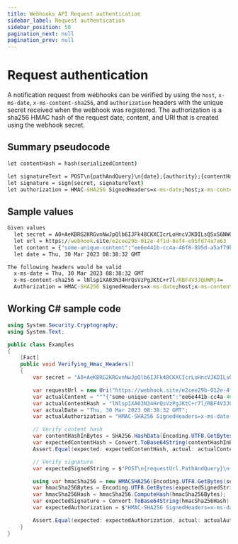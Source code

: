 ```yaml
---
title: Webhooks API Request authentication
sidebar_label: Request authentication
sidebar_position: 50
pagination_next: null
pagination_prev: null
---
```


# Request authentication

A notification request from webhooks can be verified by using the `host`, `x-ms-date`, `x-ms-content-sha256`, and `authorization` headers with the
unique secret received when the webhook was registered. The authorization is a
sha256 HMAC hash of the request date, content, and URI that is created using the
webhook secret.

## Summary pseudocode

```cmd
let contentHash = hash(serializedContent)

let signatureText = POST\n{pathAndQuery}\n{date};{authority};{contentHash}
let signature = sign(secret, signatureText)
let authorization = HMAC-SHA256 SignedHeaders=x-ms-date;host;x-ms-content-sha256&Signature={signature}
```

## Sample values

```cmd
Given values
  let secret = A0+AeKBRG2KRGvnNwJpQlb6IJFk48CKXCIcrLoHncVJKDILsQSxS6NWCccwWm6r6FhGKhiHTBsG2wo/xU6FY/A==
  let url = https://webhook.site/e2cee29b-012e-4f1d-8ef4-e95fd74a7a63
  let content = {"some-unique-content":"ee6e441b-cc4a-46f8-895d-a5af79bcc233/hello-world"}
  let date = Thu, 30 Mar 2023 08:38:32 GMT

The following headers would be valid
  x-ms-date = Thu, 30 Mar 2023 08:38:32 GMT
  x-ms-content-sha256 = lNlsp1XA03N34HrQsVzPgJKtC+r7l/RBF4V3JQUWMj4=
  Authorization = HMAC-SHA256 SignedHeaders=x-ms-date;host;x-ms-content-sha256&Signature=agAiSyogQbDHpeucoNwYz+yAr5nJ+v+zasdkSbqzv+U=
```

## Working C# sample code

```csharp
using System.Security.Cryptography;
using System.Text;

public class Examples
{
    [Fact]
    public void Verifying_Hmac_Headers()
    {
        var secret = "A0+AeKBRG2KRGvnNwJpQlb6IJFk48CKXCIcrLoHncVJKDILsQSxS6NWCccwWm6r6FhGKhiHTBsG2wo/xU6FY/A==";

        var requestUrl = new Uri("https://webhook.site/e2cee29b-012e-4f1d-8ef4-e95fd74a7a63");
        var actualContent = """{"some-unique-content":"ee6e441b-cc4a-46f8-895d-a5af79bcc233/hello-world"}""";
        var actualContentHash = "lNlsp1XA03N34HrQsVzPgJKtC+r7l/RBF4V3JQUWMj4=";
        var actualDate = "Thu, 30 Mar 2023 08:38:32 GMT";
        var actualAuthorization = "HMAC-SHA256 SignedHeaders=x-ms-date;host;x-ms-content-sha256&Signature=agAiSyogQbDHpeucoNwYz+yAr5nJ+v+zasdkSbqzv+U=";

        // Verify content hash
        var contentHashInBytes = SHA256.HashData(Encoding.UTF8.GetBytes(actualContent));
        var expectedContentHash = Convert.ToBase64String(contentHashInBytes);
        Assert.Equal(expected: expectedContentHash, actual: actualContentHash);

        // Verify signature
        var expectedSignedString = $"POST\n{requestUrl.PathAndQuery}\n{actualDate};{requestUrl.Authority};{actualContentHash}";

        using var hmacSha256 = new HMACSHA256(Encoding.UTF8.GetBytes(secret));
        var hmacSha256Bytes = Encoding.UTF8.GetBytes(expectedSignedString);
        var hmacSha256Hash = hmacSha256.ComputeHash(hmacSha256Bytes);
        var expectedSignature = Convert.ToBase64String(hmacSha256Hash);
        var expectedAuthorization = $"HMAC-SHA256 SignedHeaders=x-ms-date;host;x-ms-content-sha256&Signature={expectedSignature}";

        Assert.Equal(expected: expectedAuthorization, actual: actualAuthorization);
    }
}
```
